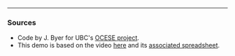 -------
### Sources
- Code by J. Byer for UBC's [OCESE project](https://www.eoas.ubc.ca/education/current-major-initiatives/ocese).
- This demo is based on the video [here](https://www.youtube.com/watch?v=SPunca56Vds&list=PLp1lK6n-xb5O8RnVhcfYvqy1kzU_5IfDF&index=7) and its [associated spreadsheet](https://drive.google.com/file/d/1WIMPJ2ZS_rEd54-sw0cIqxvwyjLahRv0/view).